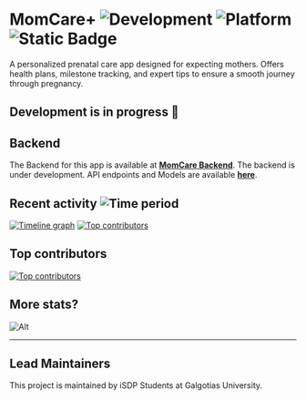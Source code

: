 # MomCare+ ![Development](https://img.shields.io/badge/Development-Active-brightgreen) ![Platform](https://img.shields.io/badge/Platform-iOS-blue) ![Static Badge](https://img.shields.io/badge/Active%20Branch-%22main%22-blue)

A personalized prenatal care app designed for expecting mothers. Offers health plans, milestone tracking, and expert tips to ensure a smooth journey through pregnancy. 

## Development is in progress 🚀

## Backend

The Backend for this app is available at [**MomCare Backend**](https://github.com/rtk-rnjn/MomCare-Backend). The backend is under development. API endpoints and Models are available [**here**](http://13.233.139.216:8000/redoc).

## Recent activity ![Time period](https://images.repography.com/25054784/rtk-rnjn/MomCare/recent-activity/d_D3o-VDDJnHI9-hjjvEbS2um2kp12DRivDQyBd2JqQ/KtnIJK2CGfUOVVO-vymBCZZTUtpe331ZbOo77VIhu2Y_badge.svg)
[![Timeline graph](https://images.repography.com/25054784/rtk-rnjn/MomCare/recent-activity/d_D3o-VDDJnHI9-hjjvEbS2um2kp12DRivDQyBd2JqQ/KtnIJK2CGfUOVVO-vymBCZZTUtpe331ZbOo77VIhu2Y_timeline.svg)](https://github.com/rtk-rnjn/MomCare/commits)
[![Top contributors](https://images.repography.com/25054784/rtk-rnjn/MomCare/recent-activity/d_D3o-VDDJnHI9-hjjvEbS2um2kp12DRivDQyBd2JqQ/KtnIJK2CGfUOVVO-vymBCZZTUtpe331ZbOo77VIhu2Y_users.svg)](https://github.com/rtk-rnjn/MomCare/graphs/contributors)


## Top contributors
[![Top contributors](https://images.repography.com/25054784/rtk-rnjn/MomCare/top-contributors/d_D3o-VDDJnHI9-hjjvEbS2um2kp12DRivDQyBd2JqQ/KtnIJK2CGfUOVVO-vymBCZZTUtpe331ZbOo77VIhu2Y_table.svg)](https://github.com/rtk-rnjn/MomCare/graphs/contributors)


## More stats?

![Alt](https://repobeats.axiom.co/api/embed/b1bae23496c5d73f5f4a63e03c6cca7de9836f31.svg "Repobeats analytics image")

---

## Lead Maintainers

This project is maintained by iSDP Students at Galgotias University.

